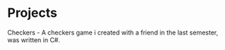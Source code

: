 # Projects
Checkers - A checkers game i created with a friend in the last semester, was written in C#.
